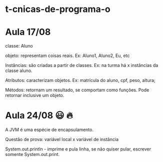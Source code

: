 # t-cnicas-de-programa-o

# Aula 17/08

classe: Aluno

objeto: representam coisas reais. Ex: Aluno1, Aluno2, Eu, etc

Instâncias: são criadas a partir de classes. Ex: na turma há x instâncias da classe aluno.

Atributos: caracterizam objetos. Ex: matrícula do aluno, cpf, peso, altura; 

Métodos: retornam um resultado, se comportam como funções. Pode retornar inclusive um objeto. 


# Aula 24/08 :smiley: :fire: 

A JVM é uma espécie de encapsulamento. 

Questão de prova: variável local x variável de instância 

System.out.println - imprime e pula linha, se não quiser pular, escrever somente System.out.print. 


